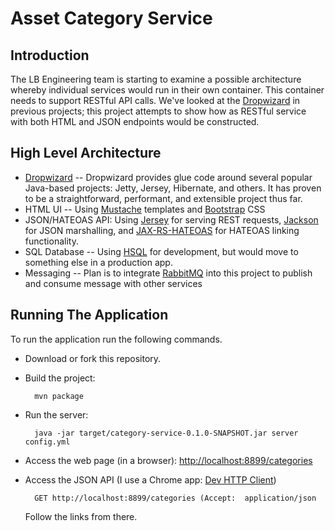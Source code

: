 # Asset Category Service

## Introduction

The LB Engineering team is starting to examine a possible architecture whereby individual services would run in their own container.  This container needs to support RESTful API calls.  We've looked at the [Dropwizard](http://dropwizard.codahale.com) in previous projects; this project attempts to show how as RESTful service with both HTML and JSON endpoints would be constructed.

## High Level Architecture
* [Dropwizard](http://dropwizard.codahale.com) -- Dropwizard provides glue code around several popular Java-based projects:  Jetty, Jersey, Hibernate, and others.  It has proven to be a straightforward, performant, and extensible project thus far.
* HTML UI -- Using [Mustache](https://github.com/spullara/mustache.java) templates and [Bootstrap](http://getbootstrap.com/) CSS
* JSON/HATEOAS API:  Using [Jersey](https://jersey.java.net/) for serving REST requests, [Jackson](http://jackson.codehaus.org/) for JSON marshalling, and [JAX-RS-HATEOAS](https://github.com/jayway/jax-rs-hateoas) for HATEOAS linking functionality.
* SQL Database -- Using [HSQL](http://hsqldb.org/) for development, but would move to something else in a production app.
* Messaging -- Plan is to integrate [RabbitMQ](http://www.rabbitmq.com/) into this project to publish and consume message with other services


## Running The Application

To run the application run the following commands.

* Download or fork this repository.

* Build the project:

        mvn package

* Run the server:

        java -jar target/category-service-0.1.0-SNAPSHOT.jar server config.yml

* Access the web page (in a browser):  [http://localhost:8899/categories](http://localhost:8899/categories)

* Access the JSON API (I use a Chrome app:  [Dev HTTP Client](https://chrome.google.com/webstore/detail/dev-http-client/aejoelaoggembcahagimdiliamlcdmfm?hl=en-US&utm_source=chrome-ntp-launcher))
        
        GET http://localhost:8899/categories (Accept:  application/json
        
  Follow the links from there.
        

